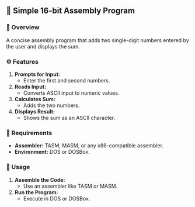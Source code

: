 ## 📜 Simple 16-bit Assembly Program

### 📝 Overview
A concise assembly program that adds two single-digit numbers entered by the user and displays the sum.

### ⚙️ Features
1. **Prompts for Input:**
   - Enter the first and second numbers.
2. **Reads Input:**
   - Converts ASCII input to numeric values.
3. **Calculates Sum:**
   - Adds the two numbers.
4. **Displays Result:**
   - Shows the sum as an ASCII character.

### 🔧 Requirements
- **Assembler:** TASM, MASM, or any x86-compatible assembler.
- **Environment:** DOS or DOSBox.

### 🚀 Usage
1. **Assemble the Code:**
   - Use an assembler like TASM or MASM.
2. **Run the Program:**
   - Execute in DOS or DOSBox.

